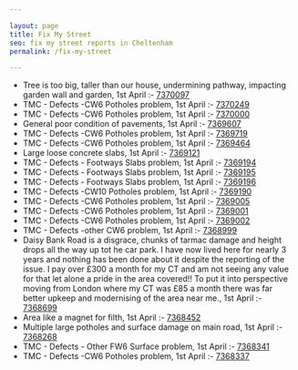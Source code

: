 ```yaml
---

layout: page
title: Fix My Street
seo: fix my street reports in Cheltenham
permalink: /fix-my-street

---
```


<!-- fix_marker starts -->

- Tree is too big, taller than our house, undermining pathway, impacting garden wall and garden, 1st April :- [7370097](https://www.fixmystreet.com/report/7370097)
- TMC - Defects -CW6 Potholes  problem, 1st April :- [7370249](https://www.fixmystreet.com/report/7370249)
- TMC - Defects -CW6 Potholes  problem, 1st April :- [7370000](https://www.fixmystreet.com/report/7370000)
- General poor condition of pavements, 1st April :- [7369607](https://www.fixmystreet.com/report/7369607)
- TMC - Defects -CW6 Potholes  problem, 1st April :- [7369719](https://www.fixmystreet.com/report/7369719)
- TMC - Defects -CW6 Potholes  problem, 1st April :- [7369464](https://www.fixmystreet.com/report/7369464)
- Large loose concrete slabs, 1st April :- [7369121](https://www.fixmystreet.com/report/7369121)
- TMC - Defects - Footways Slabs problem, 1st April :- [7369194](https://www.fixmystreet.com/report/7369194)
- TMC - Defects - Footways Slabs problem, 1st April :- [7369195](https://www.fixmystreet.com/report/7369195)
- TMC - Defects - Footways Slabs problem, 1st April :- [7369196](https://www.fixmystreet.com/report/7369196)
- TMC - Defects -CW10 Potholes problem, 1st April :- [7369190](https://www.fixmystreet.com/report/7369190)
- TMC - Defects -CW6 Potholes  problem, 1st April :- [7369005](https://www.fixmystreet.com/report/7369005)
- TMC - Defects -CW6 Potholes  problem, 1st April :- [7369001](https://www.fixmystreet.com/report/7369001)
- TMC - Defects -CW6 Potholes  problem, 1st April :- [7369002](https://www.fixmystreet.com/report/7369002)
- TMC - Defects -other CW6 problem, 1st April :- [7368999](https://www.fixmystreet.com/report/7368999)
- Daisy Bank Road is a disgrace, chunks of tarmac damage and height drops all the way up tot he car park. I have now lived here for nearly 3 years and nothing has been done about it despite the reporting of the issue. I pay over £300 a month for my CT and am not seeing any value for that let alone a pride in the area covered!! To put it into perspective moving from London where my CT was £85 a month there was far better upkeep and modernising of the area near me., 1st April :- [7368699](https://www.fixmystreet.com/report/7368699)
- Area like a magnet for filth, 1st April :- [7368452](https://www.fixmystreet.com/report/7368452)
- Multiple large potholes and surface damage on main road, 1st April :- [7368268](https://www.fixmystreet.com/report/7368268)
- TMC - Defects - Other FW6  Surface problem, 1st April :- [7368341](https://www.fixmystreet.com/report/7368341)
- TMC - Defects -CW6 Potholes  problem, 1st April :- [7368337](https://www.fixmystreet.com/report/7368337)

<!-- fix_marker ends -->